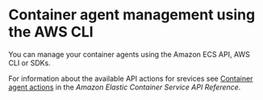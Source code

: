 # Container agent management using the AWS CLI<a name="agent-management-cli"></a>

You can manage your container agents using the Amazon ECS API, AWS CLI or SDKs\. 

For information about the available API actions for srevices see [Container agent actions](https://docs.aws.amazon.com/AmazonECS/latest/APIReference/OperationList-query-container-agent.html) in the *Amazon Elastic Container Service API Reference*\.